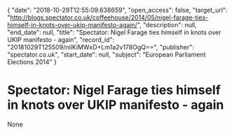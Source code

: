 {
  "date": "2018-10-29T12:55:09.638659", 
  "open_access": false, 
  "target_url": "http://blogs.spectator.co.uk/coffeehouse/2014/05/nigel-farage-ties-himself-in-knots-over-ukip-manifesto-again/", 
  "description": null, 
  "end_date": null, 
  "title": "Spectator:  Nigel Farage ties himself in knots over UKIP manifesto - again", 
  "record_id": "20181029T125509/niIKiMWxD+Lm1a2v178OgQ==", 
  "publisher": "spectator.co.uk", 
  "start_date": null, 
  "subject": "European Parliament Elections 2014"
}

# Spectator:  Nigel Farage ties himself in knots over UKIP manifesto - again

None